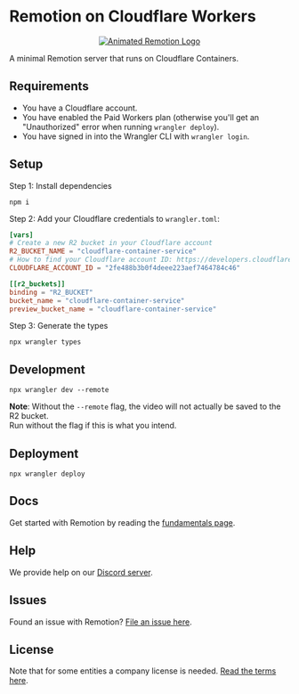 # Remotion on Cloudflare Workers

<p align="center">
  <a href="https://github.com/remotion-dev/logo">
    <picture>
      <source media="(prefers-color-scheme: dark)" srcset="https://github.com/remotion-dev/logo/raw/main/animated-logo-banner-dark.gif">
      <img alt="Animated Remotion Logo" src="https://github.com/remotion-dev/logo/raw/main/animated-logo-banner-light.gif">
    </picture>
  </a>
</p>

A minimal Remotion server that runs on Cloudflare Containers.

## Requirements

- You have a Cloudflare account.
- You have enabled the Paid Workers plan (otherwise you'll get an "Unauthorized" error when running `wrangler deploy`).
- You have signed in into the Wrangler CLI with `wrangler login`.

## Setup

Step 1: Install dependencies

```
npm i
```

Step 2: Add your Cloudflare credentials to `wrangler.toml`:

```toml
[vars]
# Create a new R2 bucket in your Cloudflare account
R2_BUCKET_NAME = "cloudflare-container-service"
# How to find your Cloudflare account ID: https://developers.cloudflare.com/fundamentals/account/find-account-and-zone-ids/#users-with-a-single-account
CLOUDFLARE_ACCOUNT_ID = "2fe488b3b0f4deee223aef7464784c46"

[[r2_buckets]]
binding = "R2_BUCKET"
bucket_name = "cloudflare-container-service"
preview_bucket_name = "cloudflare-container-service"
```

Step 3: Generate the types

```
npx wrangler types
```

## Development

```
npx wrangler dev --remote
```

**Note**: Without the `--remote` flag, the video will not actually be saved to the R2 bucket.  
Run without the flag if this is what you intend.

## Deployment

```
npx wrangler deploy
```

## Docs

Get started with Remotion by reading the [fundamentals page](https://www.remotion.dev/docs/the-fundamentals).

## Help

We provide help on our [Discord server](https://discord.gg/6VzzNDwUwV).

## Issues

Found an issue with Remotion? [File an issue here](https://github.com/remotion-dev/remotion/issues/new).

## License

Note that for some entities a company license is needed. [Read the terms here](https://github.com/remotion-dev/remotion/blob/main/LICENSE.md).
